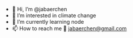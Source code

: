 - 👋 Hi, I’m @jabaerchen
- 👀 I’m interested in climate change
- 🌱 I’m currently learning node
- 📫 How to reach me 📧 jabaerchen@gmail.com

<!---
jabaerchen/jabaerchen is a ✨ special ✨ repository because its `README.md` (this file) appears on your GitHub profile.
You can click the Preview link to take a look at your changes.
--->
